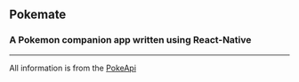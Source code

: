 ## Pokemate
### A Pokemon companion app written using React-Native
---
All information is from the [PokeApi](https://pokeapi.co)
